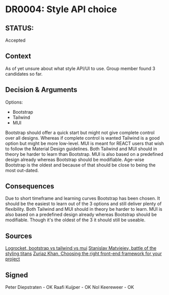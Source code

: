 # DR0004: Style API choice
## STATUS:
Accepted

## Context
As of yet unsure about what style API/UI to use. Group member found 3 candidates so far.

## Decision & Arguments
Options:
- Bootstrap
- Tailwind
- MUI

Bootstrap should offer a quick start but might not give complete control over all designs. Whereas if complete control is wanted Tailwind is a good option but might be more low-level. MUI is meant for REACT users that wish to follow the Material Design guidelines. Both Tailwind and MUI should in theory be harder to learn than Bootstrap. MUI is also based on a predefined design already whereas Bootstrap should be modifiable. Age-wise Bootstrap is the oldest and because of that should be close to being the most out-dated.

## Consequences
Due to short timeframe and learning curves Bootstrap has been chosen. It should be the easiest to learn out of the 3 options and still deliver plenty of flexibility. 
Both Tailwind and MUI should in theory be harder to learn. MUI is also based on a predefined design already whereas Bootstrap should be modifiable. 
Though it's the oldest of the 3 it should still be useable.

## Sources
[Logrocket, bootstrap vs tailwind vs mui](https://blog.logrocket.com/comparing-bootstrap-vs-tailwind-css-vs-material-ui-mui/)
[Stanislav Matvieiev, battle of the styling titans](https://www.linkedin.com/pulse/bootstrap-tailwind-material-ui-battle-styling-titans-matvieiev#:~:text=In%20conclusion%3A%20When%20it%20comes,ready%2Dmade%20components%20and%20themes.)
[Zuriaz Khan, Choosing the right front-end framework for your project](https://www.linkedin.com/pulse/bootstrap-vs-tailwind-material-ui-choosing-right-front-end-khan)

## Signed
Peter Diepstraten - OK
Raafi Kuijper - OK
Nol Keereweer - OK